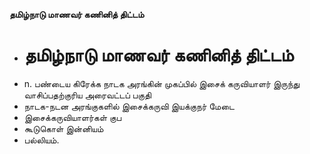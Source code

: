 **தமிழ்நாடு மாணவர் கணினித் திட்டம்**
- # தமிழ்நாடு மாணவர் கணினித் திட்டம்
- n. பண்டைய கிரேக்க நாடக அரங்கின் முகப்பில் இசைக் கருவியாளர் இருந்து வாசிப்பதற்குரிய அரைவட்டப் பகுதி
- நாடக-நடன அரங்குகளில் இசைக்கருவி இயக்குநர் மேடை
- இசைக்கருவியாளர்கள் குப
- கூடுகொள் இன்னியம்
- பல்லியம்.

